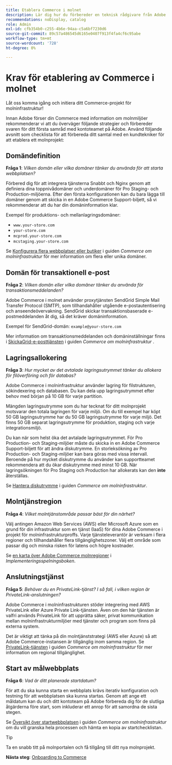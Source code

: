 ```yaml
---
title: Etablera Commerce i molnet
description: Lär dig hur du förbereder en teknisk rådgivare från Adobe för att tillhandahålla din Adobe Commerce i molninfrastrukturprojekt.
recommendations: noDisplay, catalog
role: Admin
exl-id: cfb354b0-c255-4b6e-94aa-c5a6bf7230d6
source-git-commit: 89c57a486545d6165e0407f913f4fa4cf6c95abe
workflow-type: tm+mt
source-wordcount: '728'
ht-degree: 0%

---
```


# Krav för etablering av Commerce i molnet

Låt oss komma igång och initiera ditt Commerce-projekt för molninfrastruktur!

Innan Adobe förser din Commerce med information om molnmiljöer rekommenderar vi att du överväger följande strategier och förbereder svaren för ditt första samråd med kontoteamet på Adobe. Använd följande avsnitt som checklista för att förbereda ditt samtal med en kundtekniker för att etablera ett molnprojekt:

## Domändefinition

**Fråga 1**: _Vilken domän eller vilka domäner tänker du använda för att starta webbplatsen?_

Förbered dig för att integrera tjänsterna Snabbt och Nginx genom att definiera dina toppnivådomäner och underdomäner för Pro Staging- och Production-miljöerna. Efter den första konfigurationen kan du bara lägga till domäner genom att skicka in en Adobe Commerce Support-biljett, så vi rekommenderar att du har din domäninformation klar.

Exempel för produktions- och mellanlagringsdomäner:

- `www.your-store.com`
- `your-store.com`
- `mcprod.your-store.com`
- `mcstaging.your-store.com`

Se [Konfigurera flera webbplatser eller butiker](../cloud-guide/store/multiple-sites.md) i guiden _Commerce om molninfrastruktur_ för mer information om flera eller unika domäner.

## Domän för transaktionell e-post

**Fråga 2**: _Vilken domän eller vilka domäner tänker du använda för transaktionsmeddelanden?_

Adobe Commerce i molnet använder proxytjänsten SendGrid Simple Mail Transfer Protocol (SMTP), som tillhandahåller utgående e-postautentisering och anseendeövervakning. SendGrid skickar transaktionsbaserade e-postmeddelanden åt dig, så det kräver domäninformation.

Exempel för SendGrid-domän: `example@your-store.com`

Mer information om transaktionsmeddelanden och domäninställningar finns i [SkickaGrid-e-posttjänsten](../cloud-guide/project/sendgrid.md) i guiden _Commerce om molninfrastruktur_ .

## Lagringsallokering

**Fråga 3**: _Hur mycket av det avtalade lagringsutrymmet tänker du allokera för filöverföring och för databas?_

Adobe Commerce i molninfrastruktur använder lagring för filstrukturen, sökindexering och databasen. Du kan dela upp lagringsutrymmet efter behov med början på 10 GB för varje partition.

Mängden lagringsutrymme som du har tecknat för ditt molnprojekt motsvarar den totala lagringen för varje miljö. Om du till exempel har köpt 50 GB lagringsutrymme har du 50 GB lagringsutrymme för varje miljö. Det finns 50 GB separat lagringsutrymme för produktion, staging och varje integrationsmiljö.

Du kan när som helst öka det avtalade lagringsutrymmet. För Pro Production- och Staging-miljöer måste du skicka in en Adobe Commerce Support-biljett för att ändra diskutrymme. En storleksökning av Pro Production- och Staging-miljöer kan bara göras med vissa intervall. Beroende på hur mycket diskutrymme du använder kan supportteamet rekommendera att du ökar diskutrymme med minst 10 GB. När lagringsökningen för Pro Staging och Production har allokerats kan den **inte** återställas.

Se [Hantera diskutrymme](../cloud-guide/storage/manage-disk-space.md) i guiden _Commerce om molninfrastruktur_.

## Molntjänstregion

**Fråga 4**: _Vilket molntjänstområde passar bäst för din närhet?_

Välj antingen Amazon Web Services (AWS) eller Microsoft Azure som en grund för din infrastruktur som en tjänst (IaaS) för dina Adobe Commerce i projekt för molninfrastrukturproffs. Varje tjänsteleverantör är verksam i flera regioner och tillhandahåller flera tillgänglighetszoner. Välj ett område som passar dig och minska risken för latens och högre kostnader.

Se [en karta över Adobe Commerce molnregioner](https://experienceleague.adobe.com/docs/commerce-operations/implementation-playbook/infrastructure/cloud/regions.html) i _Implementeringsspelningsboken_.

## Anslutningstjänst

**Fråga 5**: _Behöver du en PrivateLink-tjänst? I så fall, i vilken region är PrivateLink-anslutningen?_

Adobe Commerce i molninfrastrukturen stöder integrering med AWS PrivateLink eller Azure Private Link-tjänsten. Även om den här tjänsten är valfri används PrivateLink för att upprätta säker, privat kommunikation mellan molninfrastrukturmiljöer med tjänster och program som finns på externa system.

Det är viktigt att tänka på din molntjänststrategi (AWS eller Azure) så att Adobe Commerce-instansen är tillgänglig inom samma region. Se [PrivateLink-tjänsten](../cloud-guide/development/privatelink-service.md) i guiden _Commerce om molninfrastruktur_ för mer information om regional tillgänglighet.

## Start av målwebbplats

**Fråga 6**: _Vad är ditt planerade startdatum?_

För att du ska kunna starta en webbplats krävs iterativ konfiguration och testning för att webbplatsen ska kunna startas. Genom att ange ett måldatum kan du och ditt kontoteam på Adobe förbereda dig för de slutliga åtgärderna före start, som inkluderar ett anrop för att samordna de sista stegen.

Se [Översikt över startwebbplatsen](../cloud-guide/launch/overview.md) i guiden _Commerce om molninfrastruktur_ om du vill granska hela processen och hämta en kopia av startchecklistan.

>[!TIP]
>
> Ta en snabb titt på molnportalen och få tillgång till ditt nya molnprojekt.
>
>**Nästa steg**: [Onboarding to Commerce](onboarding.md)
